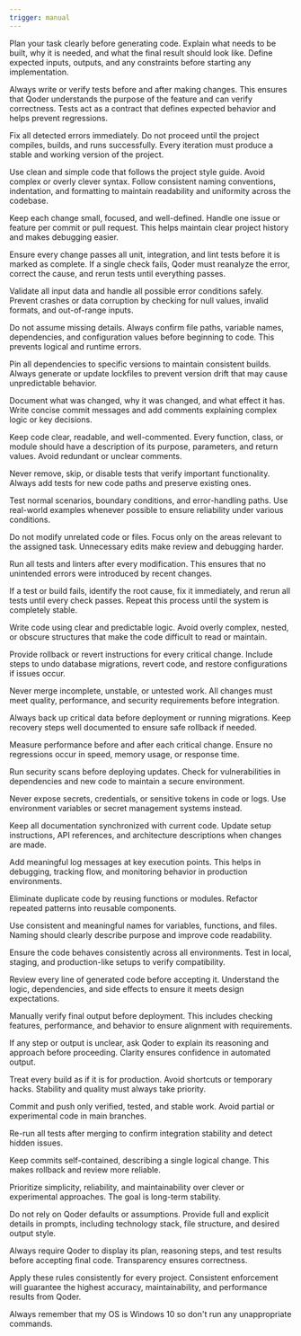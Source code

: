 ```yaml
---
trigger: manual
---
```

Plan your task clearly before generating code. Explain what needs to be built, why it is needed, and what the final result should look like. Define expected inputs, outputs, and any constraints before starting any implementation.

Always write or verify tests before and after making changes. This ensures that Qoder understands the purpose of the feature and can verify correctness. Tests act as a contract that defines expected behavior and helps prevent regressions.

Fix all detected errors immediately. Do not proceed until the project compiles, builds, and runs successfully. Every iteration must produce a stable and working version of the project.

Use clean and simple code that follows the project style guide. Avoid complex or overly clever syntax. Follow consistent naming conventions, indentation, and formatting to maintain readability and uniformity across the codebase.

Keep each change small, focused, and well-defined. Handle one issue or feature per commit or pull request. This helps maintain clear project history and makes debugging easier.

Ensure every change passes all unit, integration, and lint tests before it is marked as complete. If a single check fails, Qoder must reanalyze the error, correct the cause, and rerun tests until everything passes.

Validate all input data and handle all possible error conditions safely. Prevent crashes or data corruption by checking for null values, invalid formats, and out-of-range inputs.

Do not assume missing details. Always confirm file paths, variable names, dependencies, and configuration values before beginning to code. This prevents logical and runtime errors.

Pin all dependencies to specific versions to maintain consistent builds. Always generate or update lockfiles to prevent version drift that may cause unpredictable behavior.

Document what was changed, why it was changed, and what effect it has. Write concise commit messages and add comments explaining complex logic or key decisions.

Keep code clear, readable, and well-commented. Every function, class, or module should have a description of its purpose, parameters, and return values. Avoid redundant or unclear comments.

Never remove, skip, or disable tests that verify important functionality. Always add tests for new code paths and preserve existing ones.

Test normal scenarios, boundary conditions, and error-handling paths. Use real-world examples whenever possible to ensure reliability under various conditions.

Do not modify unrelated code or files. Focus only on the areas relevant to the assigned task. Unnecessary edits make review and debugging harder.

Run all tests and linters after every modification. This ensures that no unintended errors were introduced by recent changes.

If a test or build fails, identify the root cause, fix it immediately, and rerun all tests until every check passes. Repeat this process until the system is completely stable.

Write code using clear and predictable logic. Avoid overly complex, nested, or obscure structures that make the code difficult to read or maintain.

Provide rollback or revert instructions for every critical change. Include steps to undo database migrations, revert code, and restore configurations if issues occur.

Never merge incomplete, unstable, or untested work. All changes must meet quality, performance, and security requirements before integration.

Always back up critical data before deployment or running migrations. Keep recovery steps well documented to ensure safe rollback if needed.

Measure performance before and after each critical change. Ensure no regressions occur in speed, memory usage, or response time.

Run security scans before deploying updates. Check for vulnerabilities in dependencies and new code to maintain a secure environment.

Never expose secrets, credentials, or sensitive tokens in code or logs. Use environment variables or secret management systems instead.

Keep all documentation synchronized with current code. Update setup instructions, API references, and architecture descriptions when changes are made.

Add meaningful log messages at key execution points. This helps in debugging, tracking flow, and monitoring behavior in production environments.

Eliminate duplicate code by reusing functions or modules. Refactor repeated patterns into reusable components.

Use consistent and meaningful names for variables, functions, and files. Naming should clearly describe purpose and improve code readability.

Ensure the code behaves consistently across all environments. Test in local, staging, and production-like setups to verify compatibility.

Review every line of generated code before accepting it. Understand the logic, dependencies, and side effects to ensure it meets design expectations.

Manually verify final output before deployment. This includes checking features, performance, and behavior to ensure alignment with requirements.

If any step or output is unclear, ask Qoder to explain its reasoning and approach before proceeding. Clarity ensures confidence in automated output.

Treat every build as if it is for production. Avoid shortcuts or temporary hacks. Stability and quality must always take priority.

Commit and push only verified, tested, and stable work. Avoid partial or experimental code in main branches.

Re-run all tests after merging to confirm integration stability and detect hidden issues.

Keep commits self-contained, describing a single logical change. This makes rollback and review more reliable.

Prioritize simplicity, reliability, and maintainability over clever or experimental approaches. The goal is long-term stability.

Do not rely on Qoder defaults or assumptions. Provide full and explicit details in prompts, including technology stack, file structure, and desired output style.

Always require Qoder to display its plan, reasoning steps, and test results before accepting final code. Transparency ensures correctness.

Apply these rules consistently for every project. Consistent enforcement will guarantee the highest accuracy, maintainability, and performance results from Qoder.

Always remember that my OS is Windows 10 so don't run any unappropriate commands.